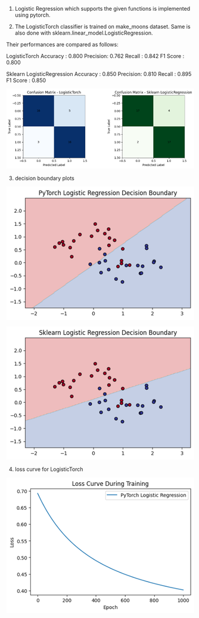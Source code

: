 1. Logistic Regression which supports the given functions is implemented using pytorch.

2. The LogisticTorch classifier is trained on make_moons dataset. Same is also done with sklearn.linear_model.LogisticRegression.

Their performances are compared as follows:


LogisticTorch
Accuracy : 0.800
Precision: 0.762
Recall   : 0.842
F1 Score : 0.800

Sklearn LogisticRegression
Accuracy : 0.850
Precision: 0.810
Recall   : 0.895
F1 Score : 0.850

![confusion matrix](images/confusion_matrix.png)

3. decision boundary plots

![LogisticTorch](images/LogisticTorch_boundary.png)

![LogisticRegression](images/LogisticRegression_boundary.png)

4. loss curve for LogisticTorch

![loss curve](images/lt_loss_curve.png)





